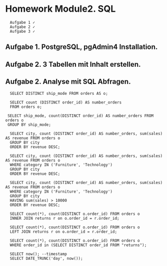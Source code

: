 # Homework Module2. SQL
      Aufgabe 1 ✓
      Aufgabe 2 ✓
      Aufgabe 3 ✓

## **Aufgabe 1. PostgreSQL, pgAdmin4 Installation.**

## **Aufgabe 2. 3 Tabellen mit Inhalt erstellen.**

## **Aufgabe 2. Analyse mit SQL Abfragen.**

      SELECT DISTINCT ship_mode FROM orders AS o;

      SELECT count (DISTINCT order_id) AS number_orders
      FROM orders o;

     SELECT ship_mode, count(DISTINCT order_id) AS number_orders FROM orders o
     GROUP BY ship_mode;

      SELECT city, count (DISTINCT order_id) AS number_orders, sum(sales) AS revenue FROM orders o
      GROUP BY city
      ORDER BY revenue DESC;

      SELECT city, count (DISTINCT order_id) AS number_orders, sum(sales) AS revenue FROM orders o
      WHERE category IN ('Furniture', 'Technology')
      GROUP BY city
      ORDER BY revenue DESC;

      SELECT city, count (DISTINCT order_id) AS number_orders, sum(sales) AS revenue FROM orders o
      WHERE category IN ('Furniture', 'Technology')
      GROUP BY city
      HAVING sum(sales) > 10000
      ORDER BY revenue DESC;

      SELECT count(*), count(DISTINCT o.order_id) FROM orders o
      INNER JOIN returns r on o.order_id = r.order_id;

      SELECT count(*), count(DISTINCT o.order_id) FROM orders o
      LEFT JOIN returns r on o.order_id = r.order_id;
      
      SELECT count(*), count(DISTINCT o.order_id) FROM orders o
      WHERE order_id in (SELECT DISTINCT order_id FROM "returns");
      
      SELECT now(); --timestamp
      SELECT DATE_TRUNC('day', now());
